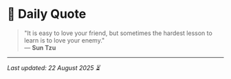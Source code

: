 # 📜 Daily Quote

> "It is easy to love your friend, but sometimes the hardest lesson to learn is to love your enemy."  
> — **Sun Tzu**

---

_Last updated: 22 August 2025 ⏳_
